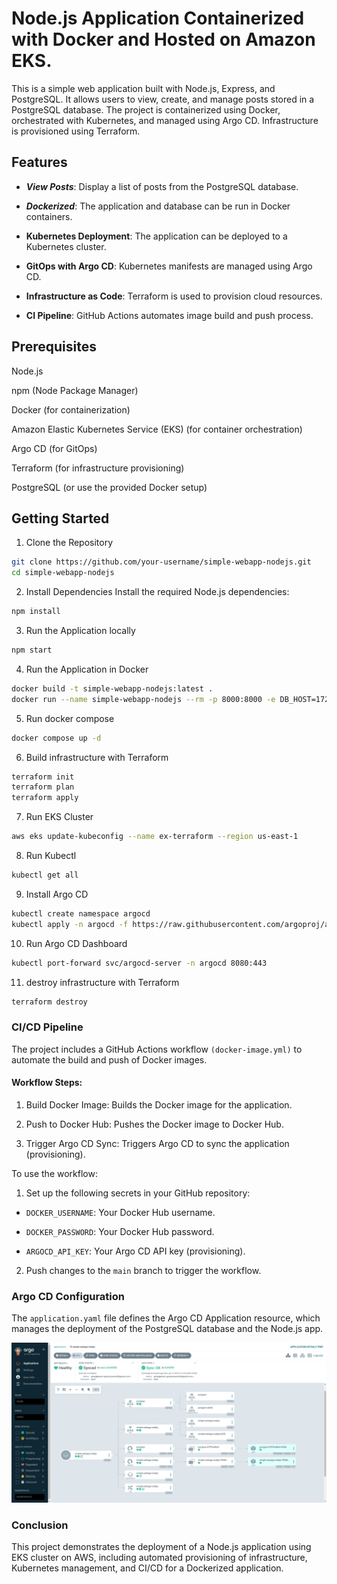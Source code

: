 # Node.js Application Containerized with Docker and Hosted on Amazon EKS.

This is a simple web application built with Node.js, Express, and PostgreSQL. It allows users to view, create, and manage posts stored in a PostgreSQL database. The project is containerized using Docker, orchestrated with Kubernetes, and managed using Argo CD. Infrastructure is provisioned using Terraform.


## Features
- **_View Posts_**: Display a list of posts from the PostgreSQL database.
- **_Dockerized_**: The application and database can be run in Docker containers.

- **Kubernetes Deployment**: The application can be deployed to a Kubernetes cluster.

- **GitOps with Argo CD**: Kubernetes manifests are managed using Argo CD.

- **Infrastructure as Code**: Terraform is used to provision cloud resources.

- **CI Pipeline**: GitHub Actions automates image build and push process.



## Prerequisites
Node.js 

npm (Node Package Manager)

Docker (for containerization)

Amazon Elastic Kubernetes Service (EKS) (for container orchestration)

Argo CD (for GitOps)

Terraform (for infrastructure provisioning)

PostgreSQL (or use the provided Docker setup)


## Getting Started
1. Clone the Repository 

```bash
git clone https://github.com/your-username/simple-webapp-nodejs.git
cd simple-webapp-nodejs
```

2. Install Dependencies
Install the required Node.js dependencies:

```bash
npm install
```

3. Run the Application locally

```bash
npm start
```

4. Run the Application in Docker

```bash
docker build -t simple-webapp-nodejs:latest .
docker run --name simple-webapp-nodejs --rm -p 8000:8000 -e DB_HOST=172.17.0.2 simple-webapp-nodejs
```

5. Run docker compose

```bash
docker compose up -d 
```

6. Build infrastructure with Terraform

```bash
terraform init
terraform plan
terraform apply
```

7. Run EKS Cluster

```bash 
aws eks update-kubeconfig --name ex-terraform --region us-east-1
```

8. Run Kubectl

```bash 
kubectl get all
```
9. Install Argo CD

```bash
kubectl create namespace argocd
kubectl apply -n argocd -f https://raw.githubusercontent.com/argoproj/argo-cd/stable/manifests/install.yaml
```

10. Run Argo CD Dashboard

```bash              
kubectl port-forward svc/argocd-server -n argocd 8080:443
```                             

11. destroy infrastructure with Terraform

```bash
terraform destroy
```


### CI/CD Pipeline
The project includes a GitHub Actions workflow `(docker-image.yml)` to automate the build and push of Docker images.

#### Workflow Steps:
1. Build Docker Image: Builds the Docker image for the application.

2. Push to Docker Hub: Pushes the Docker image to Docker Hub.

3. Trigger Argo CD Sync: Triggers Argo CD to sync the application (provisioning).


To use the workflow:

1. Set up the following secrets in your GitHub repository:

- `DOCKER_USERNAME`: Your Docker Hub username.

- `DOCKER_PASSWORD`: Your Docker Hub password.

- `ARGOCD_API_KEY`: Your Argo CD API key (provisioning).

2. Push changes to the `main` branch to trigger the workflow.

### Argo CD Configuration

The `application.yaml` file defines the Argo CD Application resource, which manages the deployment of the PostgreSQL database and the Node.js app.

![Alt text](./images/argocd.jpeg)


### Conclusion
This project demonstrates the deployment of a Node.js application using EKS cluster on AWS, including automated provisioning of infrastructure, Kubernetes management, and CI/CD for a Dockerized application. 
